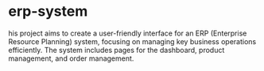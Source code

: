 # erp-system
his project aims to create a user-friendly interface for an ERP (Enterprise Resource Planning) system, focusing on managing key business operations efficiently. The system includes pages for the dashboard, product management, and order management.


